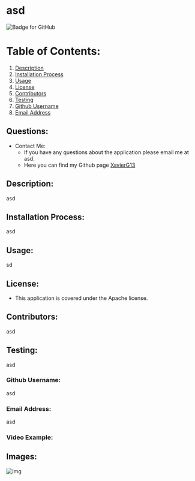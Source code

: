 # asd
  ![Badge for GitHub](https://img.shields.io/static/v1?label=Apache&message=License&color=blue)

  # Table of Contents:

  1. [Description](#description)
  2. [Installation Process](#installation-process)
  3. [Usage](#usage)
  4. [License](#license)
  5. [Contributors](#contributors)
  6. [Testing](#testing)
  7. [Github Username](#github-username)
  8. [Email Address](#email-address)

## Questions:
- Contact Me:
  - If you have any questions about the application please email me at asd.
  - Here you can find my Github page [XavierG13](https://github.com/asd)

## Description:
  asd

## Installation Process:
  asd

## Usage:
  sd

## License:
  - This application is covered under the Apache license.
  
## Contributors:
  asd

## Testing:
  asd

### Github Username:
  asd

### Email Address:
  asd

### Video Example:

## Images:
  ![img]()
